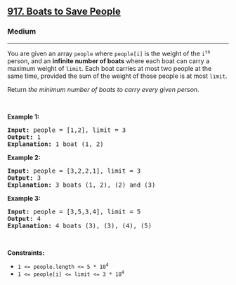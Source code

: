 <h2><a href="https://leetcode.com/problems/boats-to-save-people/description/">917. Boats to Save People</a></h2><h3>Medium</h3><hr><p>You are given an array <code>people</code> where <code>people[i]</code> is the weight of the <code>i<sup>th</sup></code> person, and an <strong>infinite number of boats</strong> where each boat can carry a maximum weight of <code>limit</code>. Each boat carries at most two people at the same time, provided the sum of the weight of those people is at most <code>limit</code>.</p>

<p>Return <em>the minimum number of boats to carry every given person</em>.</p>

<p>&nbsp;</p>
<p><strong class="example">Example 1:</strong></p>

<pre>
<strong>Input:</strong> people = [1,2], limit = 3
<strong>Output:</strong> 1
<strong>Explanation:</strong> 1 boat (1, 2)
</pre>

<p><strong class="example">Example 2:</strong></p>

<pre>
<strong>Input:</strong> people = [3,2,2,1], limit = 3
<strong>Output:</strong> 3
<strong>Explanation:</strong> 3 boats (1, 2), (2) and (3)
</pre>

<p><strong class="example">Example 3:</strong></p>

<pre>
<strong>Input:</strong> people = [3,5,3,4], limit = 5
<strong>Output:</strong> 4
<strong>Explanation:</strong> 4 boats (3), (3), (4), (5)
</pre>

<p>&nbsp;</p>
<p><strong>Constraints:</strong></p>

<ul>
	<li><code>1 &lt;= people.length &lt;= 5 * 10<sup>4</sup></code></li>
	<li><code>1 &lt;= people[i] &lt;= limit &lt;= 3 * 10<sup>4</sup></code></li>
</ul>

